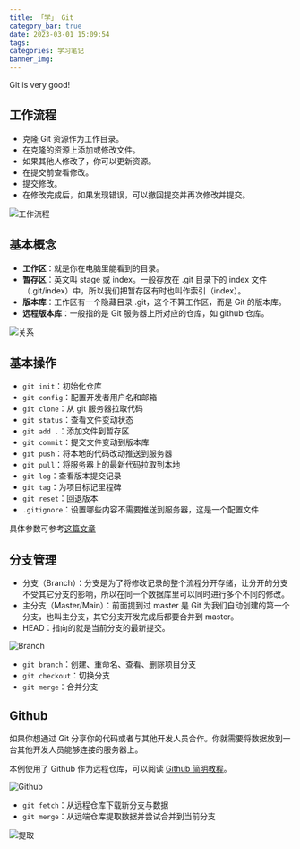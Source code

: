 ```yaml
---
title: 「学」 Git
category_bar: true
date: 2023-03-01 15:09:54
tags:
categories: 学习笔记
banner_img:
---
```


Git is very good!

<!--more-->

## 工作流程

* 克隆 Git 资源作为工作目录。
* 在克隆的资源上添加或修改文件。
* 如果其他人修改了，你可以更新资源。
* 在提交前查看修改。
* 提交修改。
* 在修改完成后，如果发现错误，可以撤回提交并再次修改并提交。

![工作流程](1.png)

## 基本概念

* **工作区**：就是你在电脑里能看到的目录。
* **暂存区**：英文叫 stage 或 index。一般存放在 .git 目录下的 index 文件（.git/index）中，所以我们把暂存区有时也叫作索引（index）。
* **版本库**：工作区有一个隐藏目录 .git，这个不算工作区，而是 Git 的版本库。
* **远程版本库**：一般指的是 Git 服务器上所对应的仓库，如 github 仓库。

![关系](2.jpg)

## 基本操作

* `git init`：初始化仓库
* `git config`：配置开发者用户名和邮箱
* `git clone`：从 git 服务器拉取代码
* `git status`：查看文件变动状态
* `git add .`：添加文件到暂存区
* `git commit`：提交文件变动到版本库
* `git push`：将本地的代码改动推送到服务器
* `git pull`：将服务器上的最新代码拉取到本地
* `git log`：查看版本提交记录
* `git tag`：为项目标记里程碑
* `git reset`：回退版本
* `.gitignore`：设置哪些内容不需要推送到服务器，这是一个配置文件

具体参数可参考[这篇文章](https://mp.weixin.qq.com/s/Q_O0ey4C9tryPZaZeJocbA)

## 分支管理

* 分支（Branch）：分支是为了将修改记录的整个流程分开存储，让分开的分支不受其它分支的影响，所以在同一个数据库里可以同时进行多个不同的修改。
* 主分支（Master/Main）：前面提到过 master 是 Git 为我们自动创建的第一个分支，也叫主分支，其它分支开发完成后都要合并到 master。
* HEAD：指向的就是当前分支的最新提交。

![Branch](3.png)

* `git branch`：创建、重命名、查看、删除项目分支
* `git checkout`：切换分支
* `git merge`：合并分支

## Github

如果你想通过 Git 分享你的代码或者与其他开发人员合作。你就需要将数据放到一台其他开发人员能够连接的服务器上。

本例使用了 Github 作为远程仓库，可以阅读 [Github 简明教程](https://www.runoob.com/w3cnote/git-guide.html)。

![Github](4.png)

* `git fetch`：从远程仓库下载新分支与数据
* `git merge`：从远端仓库提取数据并尝试合并到当前分支

![提取](5.png)